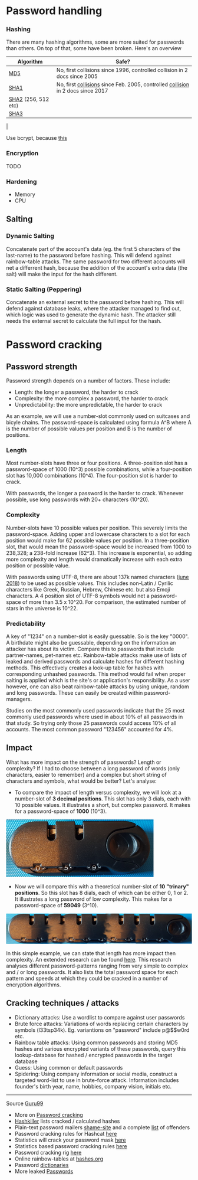 # Password handling

### Hashing

There are many hashing algorithms, some are more suited for passwords than others.
On top of that, some have been broken. Here's an overview

| Algorithm                                      | Safe?   |
| ---------------------------------------------- | ------- |
| [MD5](https://en.wikipedia.org/wiki/MD5)       | No, first collisions since 1996, controlled collision in 2 docs since 2005 |
| [SHA1](https://en.wikipedia.org/wiki/SHA-1)    | No, first [collisions](https://www.theverge.com/2017/2/23/14712118/google-sha1-collision-broken-web-encryption-shattered) since Feb. 2005, controlled [collision](https://en.wikipedia.org/wiki/SHA-1#SHAttered_%E2%80%93_first_public_collision) in 2 docs since 2017 |
| [SHA2](https://en.wikipedia.org/wiki/SHA-2) (256, 512 etc)   |           |
| [SHA3](https://en.wikipedia.org/wiki/SHA-3)    |           |
| 


Use bcrypt, because [this](https://codahale.com/how-to-safely-store-a-password/)


### Encryption

TODO

### Hardening
* Memory
* CPU

## Salting

### Dynamic Salting
Concatenate part of the account's data (eg. the first 5 characters of the last-name) to the password before hashing. 
This will defend against rainbow-table attacks. The same password for two different accounts will net a differrent hash, because the addition of 
the account's extra data (the salt) will make the input for the hash different.

### Static Salting (Peppering)
Concatenate an external secret to the password before hashing. This will defend against database leaks, where the attacker managed 
to find out, which logic was used to generate the dynamic hash. The attacker still needs the external secret to calculate the full input 
for the hash.

# Password cracking

## Password strength
Password strength depends on a number of factors. These include:
* Length: the longer a password, the harder to crack
* Complexity: the more complex a password, the harder to crack
* Unpredictability: the more unpredictable, the harder to crack

As an example, we will use a number-slot commonly used on suitcases and bicyle chains.
The password-space is calculated using formula A^B where A is the number of possible values per position and B is the number of positions.

### Length
Most number-slots have three or four positions. A three-position slot has a password-space of 1000 (10^3) possible combinations, 
while a four-position slot has 10,000 combinations (10^4). The four-position slot is harder to crack. 

With passwords, the longer a password is the harder to crack. Whenever possible, use long passwords with 20+ characters (10^20).

### Complexity
Number-slots have 10 possible values per position. This severely limits the password-space. Adding upper and lowercase characters
to a slot for each position would make for 62 possible values per position. In a three-position slot, that would mean the password-space
would be increased from 1000 to 238,328; a 238-fold increase (62^3). This increase is exponential, so adding more complexity and length 
would dramatically increase with each extra position or possible value. 

With passwords using UTF-8, there are about 137k named characters ([june 2018](http://www.babelstone.co.uk/Unicode/HowMany.html))
to be used as possible values. This includes non-Latin / Cyrilic characters like Greek, Russian, Hebrew, Chinese etc. but also Emoji characters.
A 4 position slot of UTF-8 symbols would net a password-space of more than 3.5 x 10^20. For comparison, the estimated number of stars in the universe is 10^22.

### Predictability
A key of "1234" on a number-slot is easily guessable. So is the key "0000". A birthdate might also be guessable, depending on the information 
an attacker has about its victim. Compare this to passwords that include partner-names, pet-names etc. Rainbow-table attacks make use of lists of leaked and derived passwords
and calculate hashes for different hashing methods. This effectively creates a look-up table for hashes with corresponding unhashed passwords.
This method would fail when proper salting is applied which is the site's or application's responsibility. As a user however, one can also beat rainbow-table attacks by 
using unique, random and long passwords. These can easily be created within password-managers. 

Studies on the most commonly used passwords indicate that the 25 most commonly used passwords where used in about 10% of all passwords
in that study. So trying only those 25 passwords could access 10% of all accounts. The most common password "123456" accounted for 4%.

## Impact
What has more impact on the strength of passwords? Length or complexity? If I had to choose between a long password of words 
(only characters, easier to remember) and a complex but short string of characters and symbols, what would be better? 
Let's analyse:

* To compare the impact of length versus complexity, we will look at a number-slot of <b>3 decimal positions</b>. This slot has only 3 dials, each with 10 possible values.
It illustrates a short, but complex password. It makes for a password-space of <b>1000</b> (10^3).

![Short decimal slot](keypad.png)
* Now we will compare this with a theoretical number-slot of <b>10 "trinary" positions</b>. So this slot has 8 dials, each of which can be either 0, 1 or 2. It illustrates a long password
of low complexity. This makes for a password-space of <b>59049</b> (3^10).
 
![Long binary slot](keylock_long.png)

In this simple example, we can state that length has more impact then complexity. An extended research can be found [here](crackingSpeeds.md).
This research analyses different password-patterns ranging from very simple to complex and / or long passwords. It also 
lists the total password space for each pattern and speeds at which they could be cracked in a number of encryption algorithms.

## Cracking techniques / attacks
* Dictionary attacks: Use a wordlist to compare against user passwords
* Brute force attacks: Variations of words replacing certain characters by symbols (l33tsp34k). Eg. variantions on "password" include p@$$w0rd etc.
* Rainbow table attacks: Using common passwords and storing MD5 hashes and various encrypted variants of these passwords, query this lookup-database for hashed / encrypted passwords in the target database
* Guess: Using common or default passwords
* Spidering: Using company information or social media, construct a targeted word-list to use in brute-force attack. Information includes founder's birth year, name, hobbies, company vision, initials etc. 

------------
Source [Guru99](https://www.guru99.com/how-to-crack-password-of-an-application.html)

* More on [Password cracking](https://www.youtube.com/watch?v=zUM7i8fsf0g)
* [Hashkiller](https://hashkiller.co.uk/db-info.aspx) lists cracked / calculated hashes
* Plain-text password mailers [shame-site](http://plaintextoffenders.com/) and a complete [list](https://github.com/plaintextoffenders/plaintextoffenders/blob/master/offenders.csv) of offenders
* Password cracking  rules for Hashcat [here](https://github.com/praetorian-inc/Hob0Rules)
* Statistics will crack your password mask [here](https://p16.praetorian.com/blog/statistics-will-crack-your-password-mask-structure)
* Statistics based password cracking rules [here](https://p16.praetorian.com/blog/hob064-statistics-based-password-cracking-rules-hashcat-d3adhob0)
* Password cracking rig [here](https://www.netmux.com/blog/how-to-build-a-password-cracking-rig)
* Online rainbow-tables at [hashes.org](https://hashes.org/)
* Password [dictionaries](https://wiki.skullsecurity.org/Passwords)
* More leaked [Passwords](https://github.com/danielmiessler/SecLists/tree/master/Passwords)